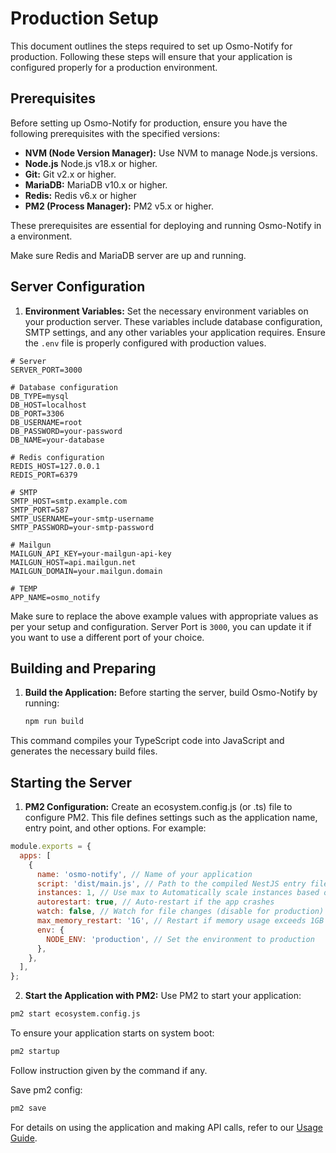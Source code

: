 # Production Setup

This document outlines the steps required to set up Osmo-Notify for production. Following these steps will ensure that your application is configured properly for a production environment.

## Prerequisites

Before setting up Osmo-Notify for production, ensure you have the following prerequisites with the specified versions:

- **NVM (Node Version Manager):** Use NVM to manage Node.js versions.
- **Node.js** Node.js v18.x or higher.
- **Git:** Git v2.x or higher.
- **MariaDB:** MariaDB v10.x or higher.
- **Redis:** Redis v6.x or higher
- **PM2 (Process Manager):** PM2 v5.x or higher.

These prerequisites are essential for deploying and running Osmo-Notify in a environment.

Make sure Redis and MariaDB server are up and running.

## Server Configuration

1. **Environment Variables:** Set the necessary environment variables on your production server. These variables include database configuration, SMTP settings, and any other variables your application requires. Ensure the `.env` file is properly configured with production values.

  ```env
  # Server
  SERVER_PORT=3000

  # Database configuration
  DB_TYPE=mysql
  DB_HOST=localhost
  DB_PORT=3306
  DB_USERNAME=root
  DB_PASSWORD=your-password
  DB_NAME=your-database

  # Redis configuration
  REDIS_HOST=127.0.0.1
  REDIS_PORT=6379

  # SMTP
  SMTP_HOST=smtp.example.com
  SMTP_PORT=587
  SMTP_USERNAME=your-smtp-username
  SMTP_PASSWORD=your-smtp-password

  # Mailgun
  MAILGUN_API_KEY=your-mailgun-api-key
  MAILGUN_HOST=api.mailgun.net
  MAILGUN_DOMAIN=your.mailgun.domain

  # TEMP
  APP_NAME=osmo_notify
  ```

Make sure to replace the above example values with appropriate values as per your setup and configuration. Server Port is `3000`, you can update it if you want to use a different port of your choice.

## Building and Preparing

1. **Build the Application:** Before starting the server, build Osmo-Notify by running:

   ```sh
   npm run build
   ```

  This command compiles your TypeScript code into JavaScript and generates the necessary build files.

## Starting the Server

1. **PM2 Configuration:** Create an ecosystem.config.js (or .ts) file to configure PM2. This file defines settings such as the application name, entry point, and other options. For example:

  ```js
  module.exports = {
    apps: [
      {
        name: 'osmo-notify', // Name of your application
        script: 'dist/main.js', // Path to the compiled NestJS entry file
        instances: 1, // Use max to Automatically scale instances based on CPU cores
        autorestart: true, // Auto-restart if the app crashes
        watch: false, // Watch for file changes (disable for production)
        max_memory_restart: '1G', // Restart if memory usage exceeds 1GB
        env: {
          NODE_ENV: 'production', // Set the environment to production
        },
      },
    ],
  };
  ```

2. **Start the Application with PM2:** Use PM2 to start your application:

  ```sh
  pm2 start ecosystem.config.js
  ```

To ensure your application starts on system boot:

  ```sh
  pm2 startup
  ```

Follow instruction given by the command if any.

Save pm2 config:

  ```sh
  pm2 save
  ```

For details on using the application and making API calls, refer to our [Usage Guide](usage-guide.md).
